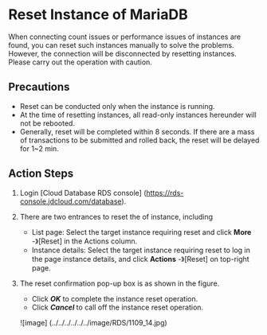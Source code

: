 # Reset Instance of MariaDB
When connecting count issues or performance issues of instances are found, you can reset such instances manually to solve the problems. However, the connection will be disconnected by resetting instances. Please carry out the operation with caution.

## Precautions
* Reset can be conducted only when the instance is running.
* At the time of resetting instances, all read-only instances hereunder will not be rebooted.
* Generally, reset will be completed within 8 seconds. If there are a mass of transactions to be submitted and rolled back, the reset will be delayed for 1~2 min.

## Action Steps
1. Login [Cloud Database RDS console] (https://rds-console.jdcloud.com/database).
2. There are two entrances to reset the of instance, including
    * List page: Select the target instance requiring reset and click **More** -》[Reset] in the Actions column.
    * Instance details: Select the target instance requiring reset to log in the page instance details, and click **Actions** -》[Reset] on top-right page.
3. The reset confirmation pop-up box is as shown in the figure.
    * Click ***OK*** to complete the instance reset operation.
    * Click ***Cancel*** to call off the instance reset operation.
    
    ![image] (../../../../../../image/RDS/1109_14.jpg)
